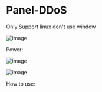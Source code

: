 # Panel-DDoS


Only Support linux don't use window


![image](https://user-images.githubusercontent.com/95573884/161364500-32e483db-9ad8-4d87-b7e3-320c3901f316.png)

Power:

![image](https://user-images.githubusercontent.com/95573884/161364512-0e2deaff-7e81-4a7f-b0f6-2231e80e395b.png)

![image](https://user-images.githubusercontent.com/95573884/161364580-93b90942-1a18-486c-8034-6e258459e279.png)

How to use: 
